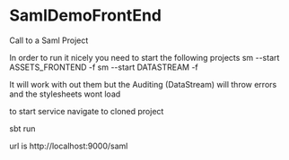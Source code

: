 # SamlDemoFrontEnd
Call to a Saml Project

In order to run it nicely you need to start the following projects
sm --start ASSETS_FRONTEND -f
sm --start DATASTREAM -f

It will work with out them but the Auditing (DataStream) will throw errors and the stylesheets wont load


to start service navigate to cloned project

sbt run


url is
http://localhost:9000/saml